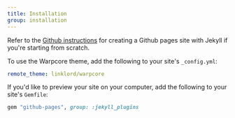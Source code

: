 ```yaml
---
title: Installation
group: installation
---
```


Refer to the [Github instructions](https://help.github.com/en/github/working-with-github-pages/creating-a-github-pages-site-with-jekyll) for creating a Github pages site with Jekyll if you're starting from scratch.

To use the Warpcore theme, add the following to your site's `_config.yml`:

```yml
remote_theme: linklord/warpcore
```

If you'd like to preview your site on your computer, add the following to your site's `Gemfile`:

```rb
gem "github-pages", group: :jekyll_plugins
```
